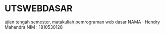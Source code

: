 # UTSWEBDASAR
ujian tengah semester, matakuliah pemrograman web dasar
NAMA  :  Hendry Mahendra
NIM   :  1810530128
